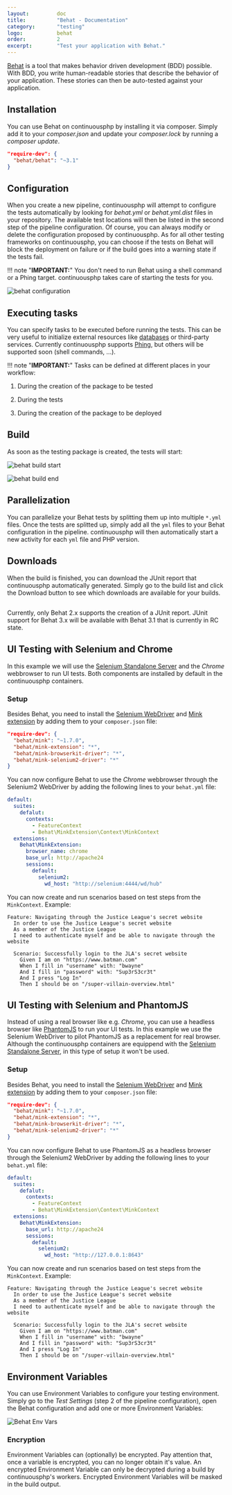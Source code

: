 ```yaml
---
layout:         doc
title:          "Behat - Documentation"
category:       "testing"
logo:           behat
order:          2
excerpt:        "Test your application with Behat."
---
```


[Behat](http://docs.behat.org/) is a tool that makes behavior driven development (BDD) possible. With BDD, you write human-readable stories that describe the behavior of your application. These stories can then be auto-tested against your application.

## Installation
You can use Behat on continuousphp by installing it via composer. Simply add it to your *composer.json* and update your *composer.lock* by running a *composer update*.

```json
"require-dev": {
  "behat/behat": "~3.1"
}
```

## Configuration
When you create a new pipeline, continuousphp will attempt to configure the tests automatically by looking for *behat.yml* or *behat.yml.dist* files in your repository. The available test locations will then be listed in the second step of the pipeline configuration. Of course, you can always modify or delete the configuration proposed by continuousphp.
As for all other testing frameworks on continuousphp, you can choose if the tests on Behat will block the deployment on failure or if the build goes into a warning state if the tests fail.

!!! note "**IMPORTANT:**" 
    You don't need to run Behat using a shell command or a Phing target. continuousphp takes care of starting the tests for you.

![behat configuration](/assets/doc/testing/behat/configuration.png)

## Executing tasks

You can specify tasks to be executed before running the tests. This can be very useful to initialize external resources like [databases](//databases) or third-party services. Currently continuousphp supports [Phing](https://www.phing.info/), but others will be supported soon (shell commands, ...).

!!! note "**IMPORTANT:**" 
    Tasks can be defined at different places in your workflow:

1. During the creation of the package to be tested

2. During the tests

3. During the creation of the package to be deployed

## Build

As soon as the testing package is created, the tests will start:

![behat build start](/assets/doc/testing/behat/build-start.png)

![behat build end](/assets/doc/testing/behat/build-end.png)

## Parallelization

You can parallelize your Behat tests by splitting them up into multiple `*.yml` files. Once the tests are splitted up,
simply add all the `yml` files to your Behat configuration in the pipeline. continuousphp will then automatically start a
new activity for each `yml` file and PHP version.

## Downloads

When the build is finished, you can download the JUnit report that continuousphp automatically generated. Simply go to the build list and click the Download button to see which downloads are available for your builds.

<div class="row panel callout warning clearfix">
  <h2 class="left"><i class="fa fa-exclamation-triangle"></i></h2>
  Currently, only Behat 2.x supports the creation of a JUnit report. JUnit support for Behat 3.x will be available with Behat 3.1 that is currently in RC state.
</div>

## UI Testing with Selenium and Chrome

In this example we will use the [Selenium Standalone Server](//browser-ui-testing/selenium-server/) and the
*Chrome* webbrowser to run UI tests. Both components are installed by default in the continuousphp containers.

### Setup
Besides Behat, you need to install the [Selenium WebDriver](http://mink.behat.org/en/latest/drivers/selenium2.html) and [Mink extension](http://mink.behat.org/en/latest/at-a-glance.html) by adding them to your `composer.json` file:
 
```json
"require-dev": {
  "behat/mink": "~1.7.0",
  "behat/mink-extension": "*",
  "behat/mink-browserkit-driver": "*",
  "behat/mink-selenium2-driver": "*"
}
```

You can now configure Behat to use the *Chrome* webbrowser through the Selenium2 WebDriver by adding the
following lines to your `behat.yml` file:
 
```yaml
default:
  suites:
    defalut:
      contexts:
        - FeatureContext
        - Behat\MinkExtension\Context\MinkContext
  extensions:
    Behat\MinkExtension:
      browser_name: chrome
      base_url: http://apache24
      sessions:
        default:
          selenium2:
            wd_host: "http://selenium:4444/wd/hub"
```

You can now create and run scenarios based on test steps from the `MinkContext`. Example:

```
Feature: Navigating through the Justice League's secret website
  In order to use the Justice League's secret website
  As a member of the Justice League
  I need to authenticate myself and be able to navigate through the website

  Scenario: Successfully login to the JLA's secret website
    Given I am on "https://www.batman.com"
    When I fill in "username" with: "bwayne"
    And I fill in "password" with: "Sup3rS3cr3t"
    And I press "Log In"
    Then I should be on "/super-villain-overview.html"
```

## UI Testing with Selenium and PhantomJS

Instead of using a real browser like e.g. *Chrome*, you can use a headless browser like
[PhantomJS](//browser-ui-testing/phantomjs/) to run your UI tests. In this example we use the Selenium WebDriver
to pilot PhantomJS as a replacement for real browser. Although the continuousphp containers are equippend with the
[Selenium Standalone Server](//browser-ui-testing/selenium-server/), in this type of setup it won't be used.

### Setup
Besides Behat, you need to install the [Selenium WebDriver](http://mink.behat.org/en/latest/drivers/selenium2.html) and [Mink extension](http://mink.behat.org/en/latest/at-a-glance.html) by adding them to your `composer.json` file:
 
```json
"require-dev": {
  "behat/mink": "~1.7.0",
  "behat/mink-extension": "*",
  "behat/mink-browserkit-driver": "*",
  "behat/mink-selenium2-driver": "*"
}
```
 
You can now configure Behat to use PhantomJS as a headless browser through the Selenium2 WebDriver by adding the
following lines to your `behat.yml` file:
 
```yaml
default:
  suites:
    defalut:
      contexts:
        - FeatureContext
        - Behat\MinkExtension\Context\MinkContext
  extensions:
    Behat\MinkExtension:
      base_url: http://apache24
      sessions:
        default:
          selenium2:
            wd_host: "http://127.0.0.1:8643"
```

You can now create and run scenarios based on test steps from the `MinkContext`. Example:

```
Feature: Navigating through the Justice League's secret website
  In order to use the Justice League's secret website
  As a member of the Justice League
  I need to authenticate myself and be able to navigate through the website

  Scenario: Successfully login to the JLA's secret website
    Given I am on "https://www.batman.com"
    When I fill in "username" with: "bwayne"
    And I fill in "password" with: "Sup3rS3cr3t"
    And I press "Log In"
    Then I should be on "/super-villain-overview.html"
```

## Environment Variables

You can use Environment Variables to configure your testing environment. Simply go to the *Test Settings* (step 2
of the pipeline configuration), open the Behat configuration and add one or more Environment Variables:

![Behat Env Vars](/assets/doc/testing/behat/env-vars.png)

### Encryption

Environment Variables can (optionally) be encrypted. Pay attention that, once a variable is encrypted, you can no longer obtain
it's value. An encrypted Environment Variable can only be decrypted during a build by continuousphp's workers. Encrypted
Environment Variables will be masked in the build output.
